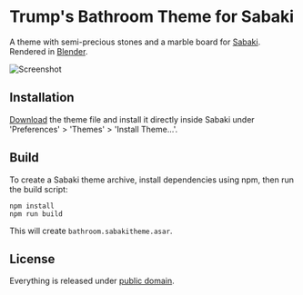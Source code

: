 # Trump's Bathroom Theme for Sabaki

A theme with semi-precious stones and a marble board for [Sabaki](http://sabaki.yichuanshen.de/).
Rendered in [Blender](https://www.blender.org/).

![Screenshot](BathroomScreenshot.png)

## Installation

[Download](https://github.com/billhails/SabakiThemes/releases) the theme file and install it directly inside Sabaki
under 'Preferences' > 'Themes' > 'Install Theme...'.

## Build

To create a Sabaki theme archive, install dependencies using npm, then run the build script:

~~~
npm install
npm run build
~~~

This will create `bathroom.sabakitheme.asar`.

## License

Everything is released under [public domain](http://creativecommons.org/publicdomain/zero/1.0/).
